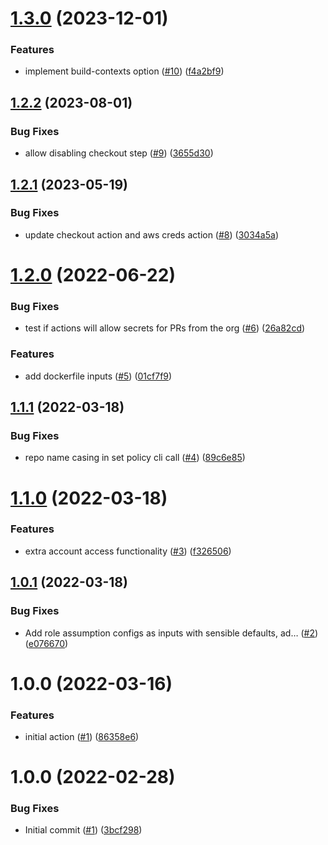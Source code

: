 # [1.3.0](https://github.com/catalystcommunity/action-build-push-image-ecr/compare/v1.2.2...v1.3.0) (2023-12-01)


### Features

* implement build-contexts option ([#10](https://github.com/catalystcommunity/action-build-push-image-ecr/issues/10)) ([f4a2bf9](https://github.com/catalystcommunity/action-build-push-image-ecr/commit/f4a2bf9dd82831667f5743e92f0e97b9a98e70da))

## [1.2.2](https://github.com/catalystcommunity/action-build-push-image-ecr/compare/v1.2.1...v1.2.2) (2023-08-01)


### Bug Fixes

* allow disabling checkout step ([#9](https://github.com/catalystcommunity/action-build-push-image-ecr/issues/9)) ([3655d30](https://github.com/catalystcommunity/action-build-push-image-ecr/commit/3655d306862ace2bedf1d564a518c655646d3336))

## [1.2.1](https://github.com/catalystcommunity/action-build-push-image-ecr/compare/v1.2.0...v1.2.1) (2023-05-19)


### Bug Fixes

* update checkout action and aws creds action ([#8](https://github.com/catalystcommunity/action-build-push-image-ecr/issues/8)) ([3034a5a](https://github.com/catalystcommunity/action-build-push-image-ecr/commit/3034a5a73d72f8671e2aaa66d150bd2d6a020d54))

# [1.2.0](https://github.com/catalystcommunity/action-build-push-image-ecr/compare/v1.1.1...v1.2.0) (2022-06-22)


### Bug Fixes

* test if actions will allow secrets for PRs from the org ([#6](https://github.com/catalystcommunity/action-build-push-image-ecr/issues/6)) ([26a82cd](https://github.com/catalystcommunity/action-build-push-image-ecr/commit/26a82cd390ff573504f4782f3199a67434e3d7db))


### Features

* add dockerfile inputs ([#5](https://github.com/catalystcommunity/action-build-push-image-ecr/issues/5)) ([01cf7f9](https://github.com/catalystcommunity/action-build-push-image-ecr/commit/01cf7f93309007cfa43b52eaf821bd8a8437de26))

## [1.1.1](https://github.com/catalystcommunity/action-build-push-image-ecr/compare/v1.1.0...v1.1.1) (2022-03-18)


### Bug Fixes

* repo name casing in set policy cli call ([#4](https://github.com/catalystcommunity/action-build-push-image-ecr/issues/4)) ([89c6e85](https://github.com/catalystcommunity/action-build-push-image-ecr/commit/89c6e8597ebf18492464611d289eca8e71702a7e))

# [1.1.0](https://github.com/catalystcommunity/action-build-push-image-ecr/compare/v1.0.1...v1.1.0) (2022-03-18)


### Features

* extra account access functionality ([#3](https://github.com/catalystcommunity/action-build-push-image-ecr/issues/3)) ([f326506](https://github.com/catalystcommunity/action-build-push-image-ecr/commit/f326506dbc07dd6399568c86eb5cd6643cdd9e8b))

## [1.0.1](https://github.com/catalystcommunity/action-build-push-image-ecr/compare/v1.0.0...v1.0.1) (2022-03-18)


### Bug Fixes

* Add role assumption configs as inputs with sensible defaults, ad… ([#2](https://github.com/catalystcommunity/action-build-push-image-ecr/issues/2)) ([e076670](https://github.com/catalystcommunity/action-build-push-image-ecr/commit/e076670ee5ff7e8c80fed0c07c86f0204c3b6e71))

# 1.0.0 (2022-03-16)


### Features

* initial action ([#1](https://github.com/catalystcommunity/action-build-push-image-ecr/issues/1)) ([86358e6](https://github.com/catalystcommunity/action-build-push-image-ecr/commit/86358e6ce3671986feaec55de92b25c92efe81e5))

# 1.0.0 (2022-02-28)


### Bug Fixes

* Initial commit ([#1](https://github.com/catalystcommunity/action-composite-action-template/issues/1)) ([3bcf298](https://github.com/catalystcommunity/action-composite-action-template/commit/3bcf298630471c46d9f9a1f3a24c2c15342e1855))
